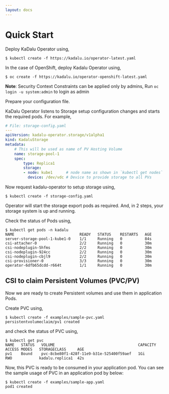 ```yaml
---
layout: docs
---
```


# Quick Start

Deploy KaDalu Operator using,

```console
$ kubectl create -f https://kadalu.io/operator-latest.yaml
```

In the case of OpenShift, deploy Kadalu Operator using,

```console
$ oc create -f https://kadalu.io/operator-openshift-latest.yaml
```

**Note**: Security Context Constraints can be applied only by admins, Run `oc login -u system:admin` to login as admin

Prepare your configuration file.

KaDalu Operator listens to Storage setup configuration changes and starts the required pods. For example,

```yaml
# File: storage-config.yaml
---
apiVersion: kadalu-operator.storage/v1alpha1
kind: KadaluStorage
metadata:
    # This will be used as name of PV Hosting Volume
    name: storage-pool-1
    spec:
        type: Replica1
        storage:
        - node: kube1      # node name as shown in `kubectl get nodes`
          device: /dev/vdc # Device to provide storage to all PVs
```

Now request kadalu-operator to setup storage using,

```console
$ kubectl create -f storage-config.yaml
```

Operator will start the storage export pods as required. And, in 2 steps, your storage system is up and running.

Check the status of Pods using,

```console
$ kubectl get pods -n kadalu
NAME                             READY   STATUS    RESTARTS   AGE
server-storage-pool-1-kube1-0    1/1     Running   0          84s
csi-attacher-0                   2/2     Running   0          30m
csi-nodeplugin-5hfms             2/2     Running   0          30m
csi-nodeplugin-924cc             2/2     Running   0          30m
csi-nodeplugin-cbjl9             2/2     Running   0          30m
csi-provisioner-0                3/3     Running   0          30m
operator-6dfb65dcdd-r664t        1/1     Running   0          30m
```

## CSI to claim Persistent Volumes (PVC/PV)

Now we are ready to create Persistent volumes and use them in application Pods.

Create PVC using,

```console
$ kubectl create -f examples/sample-pvc.yaml
persistentvolumeclaim/pv1 created
```

and check the status of PVC using,

```console
$ kubectl get pvc
NAME   STATUS   VOLUME                                     CAPACITY   ACCESS MODES   STORAGECLASS     AGE
pv1    Bound    pvc-8cbe80f1-428f-11e9-b31e-525400f59aef   1Gi        RWO            kadalu.replica1  42s
```

Now, this PVC is ready to be consumed in your application pod. You can see the sample usage of PVC in an application pod by below:

```console
$ kubectl create -f examples/sample-app.yaml
pod1 created
```
